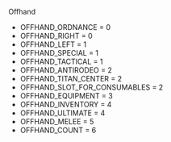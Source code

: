 Offhand
* OFFHAND_ORDNANCE = 0
* OFFHAND_RIGHT = 0
* OFFHAND_LEFT = 1
* OFFHAND_SPECIAL = 1
* OFFHAND_TACTICAL = 1
* OFFHAND_ANTIRODEO = 2
* OFFHAND_TITAN_CENTER = 2
* OFFHAND_SLOT_FOR_CONSUMABLES = 2
* OFFHAND_EQUIPMENT = 3
* OFFHAND_INVENTORY = 4
* OFFHAND_ULTIMATE = 4
* OFFHAND_MELEE = 5
* OFFHAND_COUNT = 6